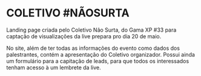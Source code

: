 # COLETIVO #NÃOSURTA

Landing page criada pelo Coletivo Não Surta, do Gama XP #33 para captação de visualizações da live prepara pro dia 20 de maio.

No site, além de ter todas as informações do evento como dados dos palestrantes, contém a apresentação do Coletivo organizador. Possui ainda um formulário para a capitação de leads, para que todos os interessados tenham acesso à um lembrete da live.
